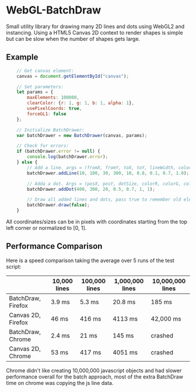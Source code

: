 # WebGL-BatchDraw

Small utility library for drawing many 2D lines and dots using WebGL2 and instancing.
Using a HTML5 Canvas 2D context to render shapes is simple but can be slow when the number of shapes gets large.

## Example

```javascript
    // Get canvas element:
    canvas = document.getElementById("canvas");

    // Set parameters:
    let params = {
        maxElements: 100000,
        clearColor: {r: 1, g: 1, b: 1, alpha: 1},
        usePixelCoords: true,
        forceGL1: false
    };

    // Initialize BatchDrawer:
    var batchDrawer = new BatchDrawer(canvas, params);

    // Check for errors:
    if (batchDrawer.error != null) {
        console.log(batchDrawer.error);
    } else {
        // Add a line. args = (fromX, fromY, toX, toY, lineWidth, colorR, colorG, colorB, colorAlpha)
        batchDrawer.addLine(10, 100, 30, 300, 10, 0.8, 0.1, 0.7, 1.0);

        // Adda a dot. Args = (posX, posY, dotSize, colorR, colorG, colorB, colorAlpha)
        batchDrawer.addDot(400, 300, 20, 0.5, 0.7, 1, 1);

        // Draw all added lines and dots, pass true to remember old elements next draw call.
        batchDrawer.draw(false);
    }
```

All coordinates/sizes can be in pixels with coordinates starting from the top left corner or normalized to [0, 1].

## Performance Comparison
Here is a speed comparison taking the average over 5 runs of the test script:

|                    | 10,000 lines | 100,000 lines | 1,000,000 lines | 10,000,000 lines |
|--------------------|--------------|---------------|-----------------|------------------|
| BatchDraw, Firefox | 3.9 ms       | 5.3 ms        | 20.8 ms         |  185 ms          |
| Canvas 2D, Firefox | 46 ms        | 416 ms        | 4113 ms         |  42,000 ms       |
| BatchDraw, Chrome  | 2.4 ms       | 21 ms         | 145 ms          |  crashed         |
| Canvas 2D, Chrome  | 53 ms        | 417 ms        | 4051 ms         |  crashed         |

Chrome didn't like creating 10,000,000 javascript objects and had slower performance overall for the batch approach, 
most of the extra BatchDraw time on chrome was copying the js line data.
